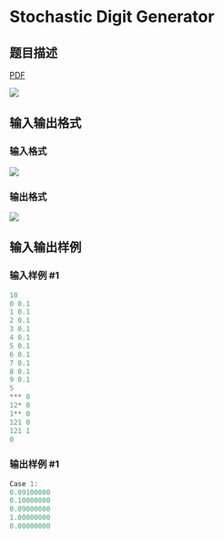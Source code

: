# Stochastic Digit Generator

## 题目描述

[problemUrl]: https://uva.onlinejudge.org/index.php?option=com_onlinejudge&Itemid=8&category=21&page=show_problem&problem=1894

[PDF](https://uva.onlinejudge.org/external/109/p10953.pdf)

![](https://cdn.luogu.com.cn/upload/vjudge_pic/UVA10953/77b08daf50a9e5f33f94b06e95587f7a547ae256.png)

## 输入输出格式

### 输入格式

![](https://cdn.luogu.com.cn/upload/vjudge_pic/UVA10953/db0838bda8d9fef15044f6b0584a8931df50c162.png)

### 输出格式

![](https://cdn.luogu.com.cn/upload/vjudge_pic/UVA10953/58091c0281f95e55c3ce174ee984cae2c9793910.png)

## 输入输出样例

### 输入样例 #1

```cpp
10
0 0.1
1 0.1
2 0.1
3 0.1
4 0.1
5 0.1
6 0.1
7 0.1
8 0.1
9 0.1
5
*** 0
12* 0
1** 0
121 0
121 1
0
```


### 输出样例 #1

```cpp
Case 1:
0.09100000
0.10000000
0.09000000
1.00000000
0.00000000
```


